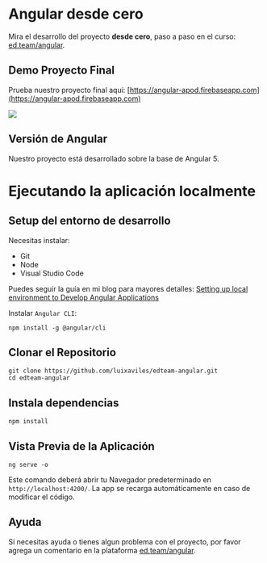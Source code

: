 # Angular desde cero

Mira el desarrollo del proyecto **desde cero**, paso a paso en el curso: [ed.team/angular](https://ed.team/angular).

## Demo Proyecto Final
Prueba nuestro proyecto final aquí: [https://angular-apod.firebaseapp.com](https://angular-apod.firebaseapp.com)

![](https://luixaviles.com/assets/images/gifs/angular-apod.gif?raw=true)

## Versión de Angular
Nuestro proyecto está desarrollado sobre la base de Angular 5.

# Ejecutando la aplicación localmente
## Setup del entorno de desarrollo
Necesitas instalar:
* Git
* Node
* Visual Studio Code

Puedes seguir la guía en mi blog para mayores detalles: [Setting up local environment to Develop Angular Applications](https://luixaviles.com/2017/08/setup-local-environment-angular-apps)

Instalar `Angular CLI`:
```
npm install -g @angular/cli
```

## Clonar el Repositorio
```
git clone https://github.com/luixaviles/edteam-angular.git
cd edteam-angular
```

## Instala dependencias
```
npm install
```
## Vista Previa de la Aplicación

```
ng serve -o
```
Este comando deberá abrir tu Navegador predeterminado en `http://localhost:4200/`. La app se recarga automáticamente en caso de modificar el código.

## Ayuda

Si necesitas ayuda o tienes algun problema con el proyecto, por favor agrega un comentario en la plataforma [ed.team/angular](https://ed.team/angular). 